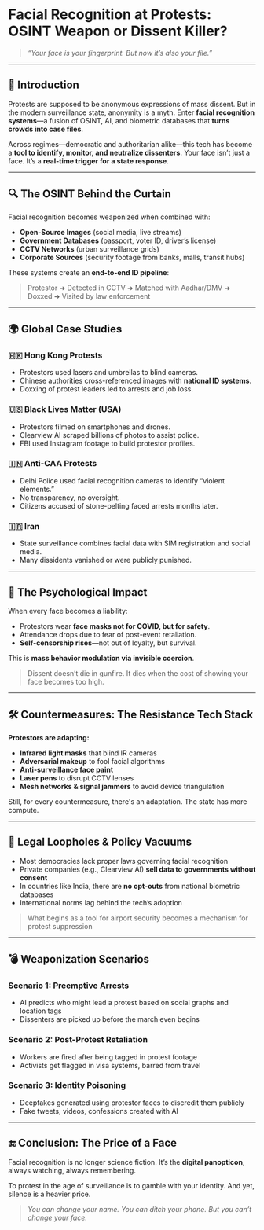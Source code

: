 # Facial Recognition at Protests: OSINT Weapon or Dissent Killer?

> *“Your face is your fingerprint. But now it’s also your file.”*

---

## 🎯 Introduction

Protests are supposed to be anonymous expressions of mass dissent. But in the modern surveillance state, anonymity is a myth. Enter **facial recognition systems**—a fusion of OSINT, AI, and biometric databases that **turns crowds into case files**.

Across regimes—democratic and authoritarian alike—this tech has become a **tool to identify, monitor, and neutralize dissenters**. Your face isn’t just a face. It’s a **real-time trigger for a state response**.

---

## 🔍 The OSINT Behind the Curtain

Facial recognition becomes weaponized when combined with:

* **Open-Source Images** (social media, live streams)
* **Government Databases** (passport, voter ID, driver’s license)
* **CCTV Networks** (urban surveillance grids)
* **Corporate Sources** (security footage from banks, malls, transit hubs)

These systems create an **end-to-end ID pipeline**:

> Protestor ➜ Detected in CCTV ➜ Matched with Aadhar/DMV ➜ Doxxed ➜ Visited by law enforcement

---

## 🌍 Global Case Studies

### 🇭🇰 **Hong Kong Protests**

* Protestors used lasers and umbrellas to blind cameras.
* Chinese authorities cross-referenced images with **national ID systems**.
* Doxxing of protest leaders led to arrests and job loss.

### 🇺🇸 **Black Lives Matter (USA)**

* Protestors filmed on smartphones and drones.
* Clearview AI scraped billions of photos to assist police.
* FBI used Instagram footage to build protestor profiles.

### 🇮🇳 **Anti-CAA Protests**

* Delhi Police used facial recognition cameras to identify “violent elements.”
* No transparency, no oversight.
* Citizens accused of stone-pelting faced arrests months later.

### 🇮🇷 **Iran**

* State surveillance combines facial data with SIM registration and social media.
* Many dissidents vanished or were publicly punished.

---

## 🧠 The Psychological Impact

When every face becomes a liability:

* Protestors wear **face masks not for COVID, but for safety**.
* Attendance drops due to fear of post-event retaliation.
* **Self-censorship rises**—not out of loyalty, but survival.

This is **mass behavior modulation via invisible coercion**.

> Dissent doesn’t die in gunfire. It dies when the cost of showing your face becomes too high.

---

## 🛠️ Countermeasures: The Resistance Tech Stack

**Protestors are adapting:**

* **Infrared light masks** that blind IR cameras
* **Adversarial makeup** to fool facial algorithms
* **Anti-surveillance face paint**
* **Laser pens** to disrupt CCTV lenses
* **Mesh networks & signal jammers** to avoid device triangulation

Still, for every countermeasure, there's an adaptation. The state has more compute.

---

## 📜 Legal Loopholes & Policy Vacuums

* Most democracies lack proper laws governing facial recognition
* Private companies (e.g., Clearview AI) **sell data to governments without consent**
* In countries like India, there are **no opt-outs** from national biometric databases
* International norms lag behind the tech’s adoption

> What begins as a tool for airport security becomes a mechanism for protest suppression

---

## 💣 Weaponization Scenarios

### Scenario 1: Preemptive Arrests

* AI predicts who might lead a protest based on social graphs and location tags
* Dissenters are picked up before the march even begins

### Scenario 2: Post-Protest Retaliation

* Workers are fired after being tagged in protest footage
* Activists get flagged in visa systems, barred from travel

### Scenario 3: Identity Poisoning

* Deepfakes generated using protestor faces to discredit them publicly
* Fake tweets, videos, confessions created with AI

---

## 🔚 Conclusion: The Price of a Face

Facial recognition is no longer science fiction. It’s the **digital panopticon**, always watching, always remembering.

To protest in the age of surveillance is to gamble with your identity. And yet, silence is a heavier price.

> *You can change your name. You can ditch your phone. But you can’t change your face.*

